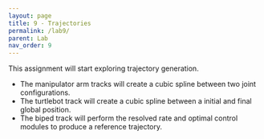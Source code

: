 ```yaml
---
layout: page
title: 9 - Trajectories
permalink: /lab9/
parent: Lab
nav_order: 9
---
```


This assignment will start exploring trajectory generation.
- The manipulator arm tracks will create a cubic spline between two joint configurations.
- The turtlebot track will create a cubic spline between a initial and final global position.
- The biped track will perform the resolved rate and optimal control modules to produce a reference trajectory.